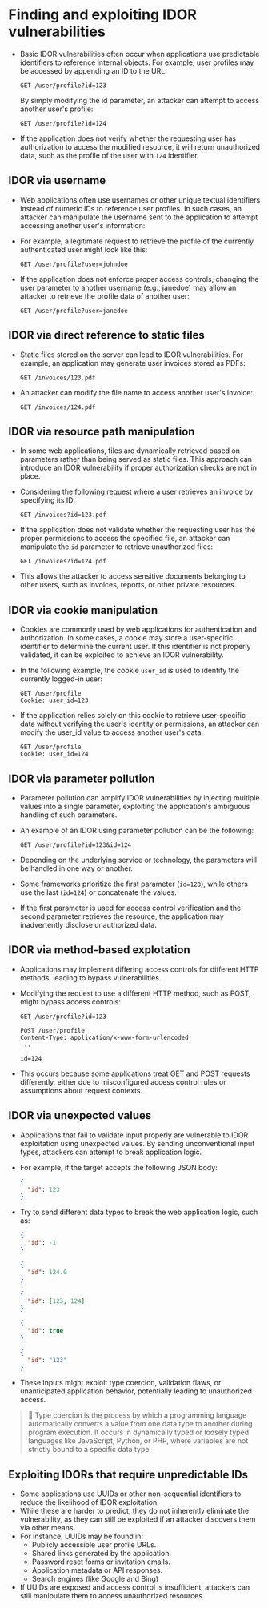 # Finding and exploiting IDOR vulnerabilities

* Basic IDOR vulnerabilities often occur when applications use predictable identifiers to reference internal objects. For example, user profiles may be accessed by appending an ID to the URL:

  ```http
  GET /user/profile?id=123
  ```

  By simply modifying the id parameter, an attacker can attempt to access another user's profile:

  ```http
  GET /user/profile?id=124
  ```

* If the application does not verify whether the requesting user has authorization to access the modified resource, it will return unauthorized data, such as the profile of the user with `124` identifier.

## IDOR via username

* Web applications often use usernames or other unique textual identifiers instead of numeric IDs to reference user profiles. In such cases, an attacker can manipulate the username sent to the application to attempt accessing another user's information:
* For example, a legitimate request to retrieve the profile of the currently authenticated user might look like this:

  ```http
  GET /user/profile?user=johndoe
  ```

* If the application does not enforce proper access controls, changing the user parameter to another username (e.g., janedoe) may allow an attacker to retrieve the profile data of another user:

  ```http
  GET /user/profile?user=janedoe
  ```

## IDOR via direct reference to static files

* Static files stored on the server can lead to IDOR vulnerabilities. For example, an application may generate user invoices stored as PDFs:

  ```http
  GET /invoices/123.pdf
  ```

* An attacker can modify the file name to access another user's invoice:

  ```http
  GET /invoices/124.pdf
  ```

## IDOR via resource path manipulation

* In some web applications, files are dynamically retrieved based on parameters rather than being served as static files. This approach can introduce an IDOR vulnerability if proper authorization checks are not in place.
* Considering the following request where a user retrieves an invoice by specifying its ID:

  ```http
  GET /invoices?id=123.pdf
  ```

* If the application does not validate whether the requesting user has the proper permissions to access the specified file, an attacker can manipulate the `id` parameter to retrieve unauthorized files:

  ```http
  GET /invoices?id=124.pdf
  ```

* This allows the attacker to access sensitive documents belonging to other users, such as invoices, reports, or other private resources.

## IDOR via cookie manipulation

* Cookies are commonly used by web applications for authentication and authorization. In some cases, a cookie may store a user-specific identifier to determine the current user. If this identifier is not properly validated, it can be exploited to achieve an IDOR vulnerability.
* In the following example, the cookie `user_id` is used to identify the currently logged-in user:

  ```http
  GET /user/profile
  Cookie: user_id=123
  ```

* If the application relies solely on this cookie to retrieve user-specific data without verifying the user's identity or permissions, an attacker can modify the user_id value to access another user's data:

  ```http
  GET /user/profile
  Cookie: user_id=124
  ```

## IDOR via parameter pollution

* Parameter pollution can amplify IDOR vulnerabilities by injecting multiple values into a single parameter, exploiting the application's ambiguous handling of such parameters.

* An example of an IDOR using parameter pollution can be the following:

  ```http
  GET /user/profile?id=123&id=124
  ```

* Depending on the underlying service or technology, the parameters will be handled in one way or another.
* Some frameworks prioritize the first parameter (`id=123`), while others use the last (`id=124`) or concatenate the values.
* If the first parameter is used for access control verification and the second parameter retrieves the resource, the application may inadvertently disclose unauthorized data.

## IDOR via method-based explotation

* Applications may implement differing access controls for different HTTP methods, leading to bypass vulnerabilities.
* Modifying the request to use a different HTTP method, such as POST, might bypass access controls:

  ```http
  GET /user/profile?id=123
  ```

  ```http
  POST /user/profile
  Content-Type: application/x-www-form-urlencoded
  ...

  id=124
  ```

* This occurs because some applications treat GET and POST requests differently, either due to misconfigured access control rules or assumptions about request contexts.

## IDOR via unexpected values

* Applications that fail to validate input properly are vulnerable to IDOR exploitation using unexpected values. By sending unconventional input types, attackers can attempt to break application logic.
* For example, if the target accepts the following JSON body:

  ```json
  {
    "id": 123
  }
  ```

* Try to send different data types to break the web application logic, such as:

  ```json
  {
    "id": -1
  }
  ```

  ```json
  {
    "id": 124.0
  }
  ```

  ```json
  {
    "id": [123, 124]
  }
  ```

  ```json
  {
    "id": true
  }
  ```

  ```json
  {
    "id": "123"
  }
  ```

* These inputs might exploit type coercion, validation flaws, or unanticipated application behavior, potentially leading to unauthorized access.

> :older_man: Type coercion is the process by which a programming language automatically converts a value from one data type to another during program execution. It occurs in dynamically typed or loosely typed languages like JavaScript, Python, or PHP, where variables are not strictly bound to a specific data type.

## Exploiting IDORs that require unpredictable IDs

* Some applications use UUIDs or other non-sequential identifiers to reduce the likelihood of IDOR exploitation.
* While these are harder to predict, they do not inherently eliminate the vulnerability, as they can still be exploited if an attacker discovers them via other means.
* For instance, UUIDs may be found in:
  * Publicly accessible user profile URLs.
  * Shared links generated by the application.
  * Password reset forms or invitation emails.
  * Application metadata or API responses.
  * Search engines (like Google and Bing)
* If UUIDs are exposed and access control is insufficient, attackers can still manipulate them to access unauthorized resources.
